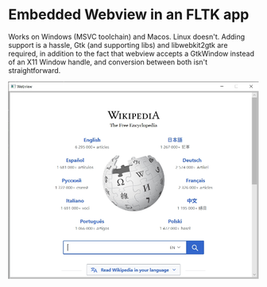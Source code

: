 # Embedded Webview in an FLTK app

Works on Windows (MSVC toolchain) and Macos. Linux doesn't. Adding support is a hassle, Gtk (and supporting libs) and libwebkit2gtk are required, in addition to the fact that webview accepts a GtkWindow instead of an X11 Window handle, and conversion between both isn't straightforward.

![alt_test](ex.jpg)